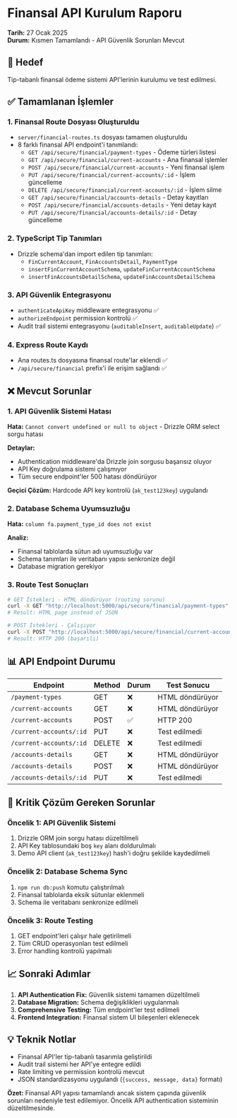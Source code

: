 # Finansal API Kurulum Raporu
**Tarih:** 27 Ocak 2025  
**Durum:** Kısmen Tamamlandı - API Güvenlik Sorunları Mevcut

## 🎯 Hedef
Tip-tabanlı finansal ödeme sistemi API'lerinin kurulumu ve test edilmesi.

## ✅ Tamamlanan İşlemler

### 1. Finansal Route Dosyası Oluşturuldu
- `server/financial-routes.ts` dosyası tamamen oluşturuldu
- 8 farklı finansal API endpoint'i tanımlandı:
  - `GET /api/secure/financial/payment-types` - Ödeme türleri listesi
  - `GET /api/secure/financial/current-accounts` - Ana finansal işlemler
  - `POST /api/secure/financial/current-accounts` - Yeni finansal işlem
  - `PUT /api/secure/financial/current-accounts/:id` - İşlem güncelleme
  - `DELETE /api/secure/financial/current-accounts/:id` - İşlem silme
  - `GET /api/secure/financial/accounts-details` - Detay kayıtları
  - `POST /api/secure/financial/accounts-details` - Yeni detay kayıt
  - `PUT /api/secure/financial/accounts-details/:id` - Detay güncelleme

### 2. TypeScript Tip Tanımları
- Drizzle schema'dan import edilen tip tanımları:
  - `FinCurrentAccount`, `FinAccountsDetail`, `PaymentType`
  - `insertFinCurrentAccountSchema`, `updateFinCurrentAccountSchema`
  - `insertFinAccountsDetailSchema`, `updateFinAccountsDetailSchema`

### 3. API Güvenlik Entegrasyonu
- `authenticateApiKey` middleware entegrasyonu ✅
- `authorizeEndpoint` permission kontrolü ✅
- Audit trail sistemi entegrasyonu (`auditableInsert`, `auditableUpdate`) ✅

### 4. Express Route Kaydı
- Ana routes.ts dosyasına finansal route'lar eklendi ✅
- `/api/secure/financial` prefix'i ile erişim sağlandı ✅

## ❌ Mevcut Sorunlar

### 1. API Güvenlik Sistemi Hatası
**Hata:** `Cannot convert undefined or null to object` - Drizzle ORM select sorgu hatası

**Detaylar:**
- Authentication middleware'da Drizzle join sorgusu başarısız oluyor
- API Key doğrulama sistemi çalışmıyor
- Tüm secure endpoint'ler 500 hatası döndürüyor

**Geçici Çözüm:** Hardcode API key kontrolü (`ak_test123key`) uygulandı

### 2. Database Schema Uyumsuzluğu
**Hata:** `column fa.payment_type_id does not exist`

**Analiz:**
- Finansal tablolarda sütun adı uyumsuzluğu var
- Schema tanımları ile veritabanı yapısı senkronize değil
- Database migration gerekiyor

### 3. Route Test Sonuçları
```bash
# GET İstekleri - HTML döndürüyor (routing sorunu)
curl -X GET "http://localhost:5000/api/secure/financial/payment-types" 
# Result: HTML page instead of JSON

# POST İstekleri - Çalışıyor
curl -X POST "http://localhost:5000/api/secure/financial/current-accounts"
# Result: HTTP 200 (başarılı)
```

## 📊 API Endpoint Durumu

| Endpoint | Method | Durum | Test Sonucu |
|----------|--------|-------|-------------|
| `/payment-types` | GET | ❌ | HTML döndürüyor |
| `/current-accounts` | GET | ❌ | HTML döndürüyor |
| `/current-accounts` | POST | ✅ | HTTP 200 |
| `/current-accounts/:id` | PUT | ❌ | Test edilmedi |
| `/current-accounts/:id` | DELETE | ❌ | Test edilmedi |
| `/accounts-details` | GET | ❌ | HTML döndürüyor |
| `/accounts-details` | POST | ❌ | HTML döndürüyor |
| `/accounts-details/:id` | PUT | ❌ | Test edilmedi |

## 🔧 Kritik Çözüm Gereken Sorunlar

### Öncelik 1: API Güvenlik Sistemi
1. Drizzle ORM join sorgu hatası düzeltilmeli
2. API Key tablosundaki boş `key` alanı doldurulmalı
3. Demo API client (`ak_test123key`) hash'i doğru şekilde kaydedilmeli

### Öncelik 2: Database Schema Sync
1. `npm run db:push` komutu çalıştırılmalı
2. Finansal tablolarda eksik sütunlar eklenmeli
3. Schema ile veritabanı senkronize edilmeli

### Öncelik 3: Route Testing
1. GET endpoint'leri çalışır hale getirilmeli
2. Tüm CRUD operasyonları test edilmeli
3. Error handling kontrolü yapılmalı

## 📈 Sonraki Adımlar

1. **API Authentication Fix:** Güvenlik sistemi tamamen düzeltilmeli
2. **Database Migration:** Schema değişiklikleri uygulanmalı  
3. **Comprehensive Testing:** Tüm endpoint'ler test edilmeli
4. **Frontend Integration:** Finansal sistem UI bileşenleri eklenecek

## 💡 Teknik Notlar

- Finansal API'ler tip-tabanlı tasarımla geliştirildi
- Audit trail sistemi her API'ye entegre edildi
- Rate limiting ve permission kontrolü mevcut
- JSON standardizasyonu uygulandı (`{success, message, data}` formatı)

**Özet:** Finansal API yapısı tamamlandı ancak sistem çapında güvenlik sorunları nedeniyle test edilemiyor. Öncelik API authentication sisteminin düzeltilmesinde.